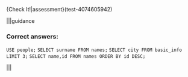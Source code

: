 {Check It!|assessment}(test-4074605942)

|||guidance
### Correct answers:

`USE people;`
`SELECT surname FROM names;`
`SELECT city FROM basic_info LIMIT 3;`
`SELECT name,id FROM names ORDER BY id DESC;`

|||